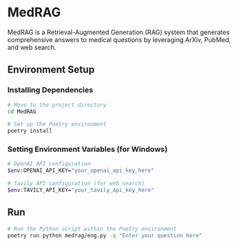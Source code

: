 # MedRAG
MedRAG is a Retrieval-Augmented Generation (RAG) system that generates comprehensive answers to medical questions by leveraging ArXiv, PubMed, and web search.

## Environment Setup

### Installing Dependencies

```bash
# Move to the project directory
cd MedRAG

# Set up the Poetry environment
poetry install
```

### Setting Environment Variables (for Windows)

```bash
# OpenAI API configuration
$env:OPENAI_API_KEY="your_openai_api_key_here"

# Tavily API configuration (for web search)
$env:TAVILY_API_KEY="your_tavily_api_key_here"
```
## Run

```bash
# Run the Python script within the Poetry environment
poetry run python medrag/eng.py -q "Enter your question here"
